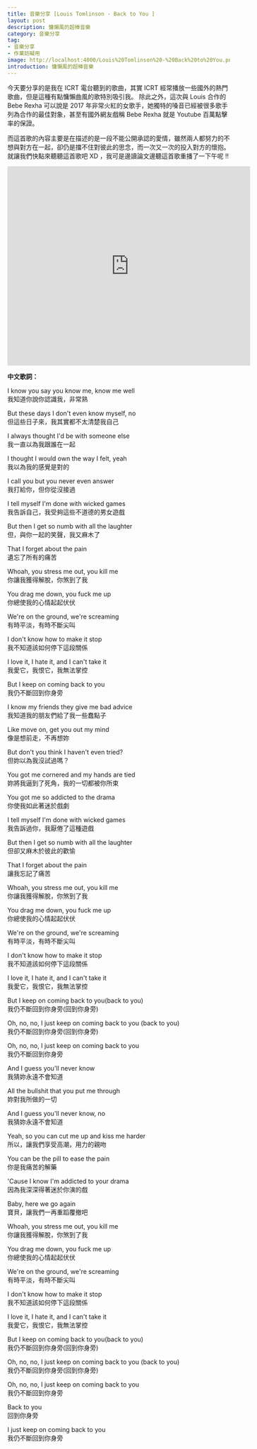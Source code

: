 ```yaml
---
title: 音樂分享 [Louis Tomlinson - Back to You ]
layout: post
description: 慵懶風的超棒音樂
category: 音樂分享
tag:
- 音樂分享
- 作業妨礙用
image: http://localhost:4000/Louis%20Tomlinson%20-%20Back%20to%20You.png
introduction: 慵懶風的超棒音樂
---
```


今天要分享的是我在 ICRT 電台聽到的歌曲，其實 ICRT 經常播放一些國外的熱門歌曲，但是這種有點慵懶曲風的歌特別吸引我。
除此之外，這次與 Louis 合作的  Bebe Rexha 可以說是 2017 年非常火紅的女歌手，她獨特的嗓音已經被很多歌手列為合作的最佳對象，甚至有國外網友戲稱 Bebe Rexha 就是 Youtube 百萬點擊率的保證。

而這首歌的內容主要是在描述的是一段不能公開承認的愛情，雖然兩人都努力的不想與對方在一起，卻仍是擋不住對彼此的思念，而一次又一次的投入對方的懷抱。
就讓我們快點來聽聽這首歌吧 XD ，我可是邊讀論文邊聽這首歌重播了一下午呢 !!

<iframe width="550" height="450" src="https://www.youtube.com/embed/-HjpL-Ns6_A?rel=0&amp;controls=0&amp;showinfo=0" frameborder="0" allowfullscreen></iframe>


**中文歌詞：**

I know you say you know me, know me well<br />
我知道你說你認識我，非常熟<br />

But these days I don't even know myself, no<br />
但這些日子來，我其實都不太清楚我自己<br />

I always thought I'd be with someone else<br />
我一直以為我跟誰在一起<br />

I thought I would own the way I felt, yeah<br />
我以為我的感覺是對的<br />

I call you but you never even answer<br />
我打給你，但你從沒接過<br />

I tell myself I'm done with wicked games<br />
我告訴自己，我受夠這些不道德的男女遊戲<br />

But then I get so numb with all the laughter<br />
但，與你一起的笑聲，我又麻木了<br />

That I forget about the pain<br />
遺忘了所有的痛苦<br />

Whoah, you stress me out, you kill me<br />
你讓我獲得解脫，你煞到了我<br />

You drag me down, you fuck me up<br />
你總使我的心情起起伏伏<br />

We're on the ground, we're screaming<br />
有時平淡，有時不斷尖叫<br />

I don't know how to make it stop<br />
我不知道該如何停下這段關係<br />

I love it, I hate it, and I can't take it<br />
我愛它，我恨它，我無法掌控<br />

But I keep on coming back to you<br />
我仍不斷回到你身旁<br />

 
I know my friends they give me bad advice<br />
我知道我的朋友們給了我一些蠢點子<br />

Like move on, get you out my mind<br />
像是想前走，不再想妳<br />

But don't you think I haven't even tried?<br />
但妳以為我沒試過嗎？<br />

You got me cornered and my hands are tied<br />
妳將我逼到了死角，我的一切都被你所束<br />


You got me so addicted to the drama<br />
你使我如此著迷於戲劇<br />

I tell myself I'm done with wicked games<br />
我告訴過你，我厭倦了這種遊戲<br />

But then I get so numb with all the laughter<br />
但卻又麻木於彼此的歡愉<br />

That I forget about the pain<br />
讓我忘記了痛苦<br />

Whoah, you stress me out, you kill me<br />
你讓我獲得解脫，你煞到了我<br />

You drag me down, you fuck me up<br />
你總使我的心情起起伏伏<br />

We're on the ground, we're screaming<br />
有時平淡，有時不斷尖叫<br />

I don't know how to make it stop<br />
我不知道該如何停下這段關係<br />

I love it, I hate it, and I can't take it<br />
我愛它，我恨它，我無法掌控<br />

But I keep on coming back to you(back to you)<br />
我仍不斷回到你身旁(回到你身旁)<br />

Oh, no, no, I just keep on coming back to you (back to you)<br />
我仍不斷回到你身旁(回到你身旁)<br />

Oh, no, no, I just keep on coming back to you<br />
我仍不斷回到你身旁<br />

 
And I guess you'll never know<br />
我猜妳永遠不會知道<br />

All the bullshit that you put me through<br />
妳對我所做的一切<br />

And I guess you'll never know, no<br />
我猜妳永遠不會知道<br />

Yeah, so you can cut me up and kiss me harder<br />
所以，讓我們享受高潮，用力的親吻<br />

You can be the pill to ease the pain<br />
你是我痛苦的解藥<br />

'Cause I know I'm addicted to your drama<br />
因為我深深得著迷於你演的戲<br />

Baby, here we go again<br />
寶貝，讓我們一再重蹈覆撤吧<br />

 

Whoah, you stress me out, you kill me<br />
你讓我獲得解脫，你煞到了我<br />

You drag me down, you fuck me up<br />
你總使我的心情起起伏伏<br />

We're on the ground, we're screaming<br />
有時平淡，有時不斷尖叫<br />

I don't know how to make it stop<br />
我不知道該如何停下這段關係<br />

I love it, I hate it, and I can't take it<br />
我愛它，我恨它，我無法掌控<br />

But I keep on coming back to you(back to you)<br />
我仍不斷回到你身旁(回到你身旁)<br />

Oh, no, no, I just keep on coming back to you (back to you)<br />
我仍不斷回到你身旁(回到你身旁)<br />

Oh, no, no, I just keep on coming back to you<br />
我仍不斷回到你身旁<br />

Back to you<br />
回到你身旁<br />

I just keep on coming back to you<br />
我仍不斷回到你身旁<br />